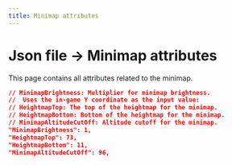 ```yaml
---
title: Minimap attributes
---
```


# Json file → Minimap attributes
This page contains all attributes related to the minimap.
```json
// MinimapBrightness: Multiplier for minimap brightness.
//  Uses the in-game Y coordinate as the input value:
// HeightmapTop: The top of the heightmap for the minimap.
// HeightmapBottom: Bottom of the heightmap for the minimap.
// MinimapAltitudeCutOff: Altitude cutoff for the minimap.
"MinimapBrightness": 1,
"HeightmapTop": 73,
"HeightmapBottom": 11,
"MinimapAltitudeCutOff": 96,
```
